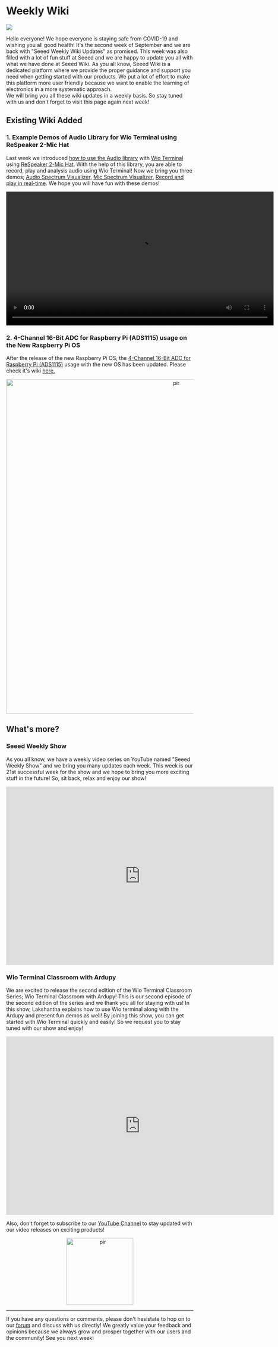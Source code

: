 
# Weekly Wiki
![](https://files.seeedstudio.com/wiki/IMAGE/September%20Week%202/September-Week-2.png)

Hello everyone! We hope everyone is staying safe from COVID-19 and wishing you all good health!
It's the second week of September and we are back with "Seeed Weekly Wiki Updates" as promised. This week was also filled with a lot of fun stuff at Seeed and we are happy to update you all with what we have done at Seeed Wiki. 
As you all know, Seeed Wiki is a dedicated platform where we provide the proper guidance and support you need when getting started with our products. We put a lot of effort to make this platform more user friendly because we want to enable the learning of electronics in a more systematic approach.  
We will bring you all these wiki updates in a weekly basis. So stay tuned with us and don't forget to visit this page again next week!

## Existing Wiki Added

### 1. Example Demos of Audio Library for Wio Terminal using ReSpeaker 2-Mic Hat

Last week we introduced [how to use the Audio library](https://wiki.seeedstudio.com/Wio-Terminal-Audio-Play-Record/) with [Wio Terminal](https://www.seeedstudio.com/Wio-Terminal-p-4509.html) using [ReSpeaker 2-Mic Hat](https://www.seeedstudio.com/ReSpeaker-2-Mics-Pi-HAT.html). With the help of this library, you are able to record, play and analysis audio using Wio Terminal! Now we bring you three demos; [Audio Spectrum Visualizer](https://wiki.seeedstudio.com/Wio-Terminal-Audio-Play-Record/#audio-spectrum-visualizer), [Mic Spectrum Visualizer](https://wiki.seeedstudio.com/Wio-Terminal-Audio-Play-Record/#mic-spectrum-visualizer), [Record and play in real-time](https://wiki.seeedstudio.com/Wio-Terminal-Audio-Play-Record/#record-and-play-at-real-time). We hope you will have fun with these demos!

<p style="text-align:center;"><video width="720" height="auto" controls><source src="https://files.seeedstudio.com/wiki/Wio-Terminal-Audio/Audio-Spectrum.mp4"></video></p>

### 2. 4-Channel 16-Bit ADC for Raspberry Pi (ADS1115) usage on the New Raspberry Pi OS

After the release of the new Raspberry Pi OS, the [4-Channel 16-Bit ADC for Raspberry Pi (ADS1115)](https://www.seeedstudio.com/4-Channel-16-Bit-ADC-for-Raspberry-Pi-ADS1115.html) usage with the new OS has been updated. Please check it's wiki [here.](https://wiki.seeedstudio.com/4-Channel_16-Bit_ADC_for_Raspberry_Pi-ADS1115/#software)


<p style="text-align:center;"><a href="https://wiki.seeedstudio.com/4-Channel_16-Bit_ADC_for_Raspberry_Pi-ADS1115/#software"><img src="https://files.seeedstudio.com/wiki/4-Channel_16-Bit_ADC_for_Raspberry_Pi-ADS1115/img/pinout.png" alt="pir"  width="900" height="auto"></a></p>



## What's more?

### Seeed Weekly Show

As you all know, we have a weekly video series on YouTube named "Seeed Weekly Show" and we bring you many updates each week. This week is our 21st successful week for the show and we hope to bring you more exciting stuff in the future! So, sit back, relax and enjoy our show!

<p style="text-align:center;"><iframe width="720" height="480" src="https://www.youtube.com/embed/5OHHr0RyFVs" frameborder="0" allow="accelerometer; encrypted-media; gyroscope; picture-in-picture" allowfullscreen></iframe></p>

### Wio Terminal Classroom with Ardupy 

We are excited to release the second edition of the Wio Terminal Classroom Series; Wio Terminal Classroom with Ardupy!
This is our second episode of the second edition of the series and we thank you all for staying with us!
In this show, Lakshantha explains how to use Wio terminal along with the Ardupy and present fun demos as well! By joining this show, you can get started with Wio Terminal quickly and easily! So we request you to stay tuned with our show and enjoy!

<p style="text-align:center;"><iframe width="720" height="480" src="https://www.youtube.com/embed/kwDpRNDL_K8" frameborder="0" allow="accelerometer; encrypted-media; gyroscope; picture-in-picture" allowfullscreen></iframe></p>


Also, don't forget to subscribe to our [YouTube Channel](http://www.youtube.com/c/SeeedStudioSZ) to stay updated with our video releases on exciting products!


<p style="text-align:center;"><a href="http://www.youtube.com/c/SeeedStudioSZ"><img src="https://files.seeedstudio.com/wiki/IMAGE/Youtube%20Subs.png" alt="pir"  width="180" height="auto"></a></p>

<hr>

If you have any questions or comments, please don't hesistate to hop on to our [forum](https://forum.seeedstudio.com/latest) and discuss with us directly!
We greatly value your feedback and opinions because we always grow and prosper together with our users and the community!
See you next week!
